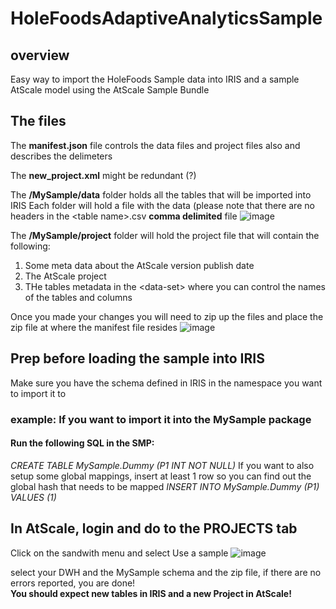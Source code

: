 # HoleFoodsAdaptiveAnalyticsSample
## overview
Easy way to import the HoleFoods Sample data into IRIS and a sample AtScale model using the AtScale Sample Bundle

## The files 
The **manifest.json** file controls the data files and project files also and describes the delimeters

The **new_project.xml** might be redundant (?)

The **/MySample/data** folder holds all the tables that will be imported into IRIS
  Each folder will hold a file with the data (please note that there are no headers in the \<table name\>.csv **comma delimited** file
  ![image](https://user-images.githubusercontent.com/30053816/115742298-87786600-a35e-11eb-8b54-ecc2d65f8ee6.png)

The **/MySample/project** folder will hold the project file that will contain the following:
1. Some meta data about the AtScale version publish date
2. The AtScale project
3. THe tables metadata in the \<data-set\> where you can control the names of the tables and columns


Once you made your changes you will need to zip up the files and place the zip file at where the manifest file resides
![image](https://user-images.githubusercontent.com/30053816/115744442-919b6400-a360-11eb-9377-a47fa2955c0e.png)

## Prep before loading the sample into IRIS
Make sure you have the schema defined in IRIS in the namespace you want to import it to 
### example: If you want to import it into the MySample package
  #### Run the following SQL in the SMP:
  _CREATE TABLE MySample.Dummy (P1 INT NOT NULL)_
If you want to also setup some global mappings, insert at least 1 row so you can find out the global hash that needs to be mapped
  _INSERT INTO MySample.Dummy (P1) VALUES (1)_

## In AtScale, login and do to the PROJECTS tab
Click on the sandwith menu and select Use a sample
![image](https://user-images.githubusercontent.com/30053816/115746186-1f2b8380-a362-11eb-8f03-517df862e63d.png)

select your DWH and the MySample schema and the zip file, if there are no errors reported, you are done!  
**You should expect new tables in IRIS and a new Project in AtScale!**




